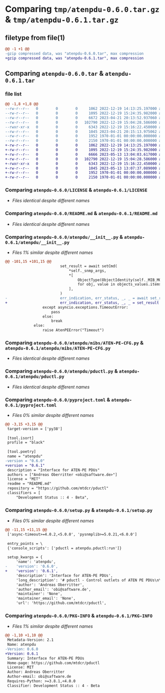 # Comparing `tmp/atenpdu-0.6.0.tar.gz` & `tmp/atenpdu-0.6.1.tar.gz`

## filetype from file(1)

```diff
@@ -1 +1 @@
-gzip compressed data, was "atenpdu-0.6.0.tar", max compression
+gzip compressed data, was "atenpdu-0.6.1.tar", max compression
```

## Comparing `atenpdu-0.6.0.tar` & `atenpdu-0.6.1.tar`

### file list

```diff
@@ -1,8 +1,8 @@
--rw-r--r--   0        0        0     1062 2022-12-19 14:13:25.197000 atenpdu-0.6.0/LICENSE
--rw-r--r--   0        0        0     1095 2022-12-19 15:24:35.982000 atenpdu-0.6.0/README.md
--rw-r--r--   0        0        0     6672 2023-04-21 20:13:52.937060 atenpdu-0.6.0/atenpdu/__init__.py
--rw-r--r--   0        0        0   102790 2022-12-19 15:04:28.586000 atenpdu-0.6.0/atenpdu/mibs/ATEN-PE-CFG.py
--rwxr-xr-x   0        0        0     6343 2022-12-19 15:16:22.450000 atenpdu-0.6.0/atenpdu/pductl.py
--rw-r--r--   0        0        0     1045 2023-04-21 20:15:13.975062 atenpdu-0.6.0/pyproject.toml
--rw-r--r--   0        0        0     1952 1970-01-01 00:00:00.000000 atenpdu-0.6.0/setup.py
--rw-r--r--   0        0        0     2150 1970-01-01 00:00:00.000000 atenpdu-0.6.0/PKG-INFO
+-rw-r--r--   0        0        0     1062 2022-12-19 14:13:25.197000 atenpdu-0.6.1/LICENSE
+-rw-r--r--   0        0        0     1095 2022-12-19 15:24:35.982000 atenpdu-0.6.1/README.md
+-rw-r--r--   0        0        0     6666 2023-05-13 13:04:03.617000 atenpdu-0.6.1/atenpdu/__init__.py
+-rw-r--r--   0        0        0   102790 2022-12-19 15:04:28.586000 atenpdu-0.6.1/atenpdu/mibs/ATEN-PE-CFG.py
+-rwxr-xr-x   0        0        0     6343 2022-12-19 15:16:22.450000 atenpdu-0.6.1/atenpdu/pductl.py
+-rw-r--r--   0        0        0     1045 2023-05-13 13:07:37.089000 atenpdu-0.6.1/pyproject.toml
+-rw-r--r--   0        0        0     1952 1970-01-01 00:00:00.000000 atenpdu-0.6.1/setup.py
+-rw-r--r--   0        0        0     2150 1970-01-01 00:00:00.000000 atenpdu-0.6.1/PKG-INFO
```

### Comparing `atenpdu-0.6.0/LICENSE` & `atenpdu-0.6.1/LICENSE`

 * *Files identical despite different names*

### Comparing `atenpdu-0.6.0/README.md` & `atenpdu-0.6.1/README.md`

 * *Files identical despite different names*

### Comparing `atenpdu-0.6.0/atenpdu/__init__.py` & `atenpdu-0.6.1/atenpdu/__init__.py`

 * *Files 1% similar despite different names*

```diff
@@ -101,15 +101,15 @@
                         set_result = await setCmd(
                             *self._snmp_args,
                             *[
                                 ObjectType(ObjectIdentity(self._MIB_MODULE, obj, *args), value)
                                 for obj, value in objects_values.items()
                             ],
                         )
-                        err_indication, err_status, _, _ = await set_result
+                        err_indication, err_status, _, _ = set_result
                 except asyncio.exceptions.TimeoutError:
                     pass
                 else:
                     break
             else:
                 raise AtenPEError("Timeout")
```

### Comparing `atenpdu-0.6.0/atenpdu/mibs/ATEN-PE-CFG.py` & `atenpdu-0.6.1/atenpdu/mibs/ATEN-PE-CFG.py`

 * *Files identical despite different names*

### Comparing `atenpdu-0.6.0/atenpdu/pductl.py` & `atenpdu-0.6.1/atenpdu/pductl.py`

 * *Files identical despite different names*

### Comparing `atenpdu-0.6.0/pyproject.toml` & `atenpdu-0.6.1/pyproject.toml`

 * *Files 0% similar despite different names*

```diff
@@ -3,15 +3,15 @@
 target-version = ['py38']
 
 [tool.isort]
 profile = "black"
 
 [tool.poetry]
 name = "atenpdu"
-version = "0.6.0"
+version = "0.6.1"
 description = "Interface for ATEN-PE PDUs"
 authors = ["Andreas Oberritter <obi@saftware.de>"]
 license = "MIT"
 readme = "README.md"
 repository = "https://github.com/mtdcr/pductl"
 classifiers = [
     "Development Status :: 4 - Beta",
```

### Comparing `atenpdu-0.6.0/setup.py` & `atenpdu-0.6.1/setup.py`

 * *Files 0% similar despite different names*

```diff
@@ -11,15 +11,15 @@
 ['async-timeout>=4.0.2,<5.0.0', 'pysnmplib>=5.0.21,<6.0.0']
 
 entry_points = \
 {'console_scripts': ['pductl = atenpdu.pductl:run']}
 
 setup_kwargs = {
     'name': 'atenpdu',
-    'version': '0.6.0',
+    'version': '0.6.1',
     'description': 'Interface for ATEN-PE PDUs',
     'long_description': '# pductl - Control outlets of ATEN PE PDUs\n\n## Installation\n\n```sh\npip install atenpdu\n```\n \n## Example configuration [~/.pductl]\n```json\n{\n  "format": 1,\n  "pdus": {\n    "pdu1": {\n      "node": "pdu1",\n      "service": "snmp",\n      "username": "administrator",\n      "authkey": "AAAAAAAAAAAAAA",\n      "privkey": "BBBBBBBBBBBBBB"\n    },\n    "pdu2": {\n      "authkey": "CCCCCCCCCCCCCC",\n      "privkey": "DDDDDDDDDDDDDD"\n    },\n    "pdu3": {\n      "node": "192.168.21.19",\n      "service": "16161",\n      "username": "joe",\n      "authkey": "EEEEEEEEEEEEEE",\n      "privkey": "FFFFFFFFFFFFFF"\n    },\n    "pdu4": {\n      "community": "private"\n    },\n    "pdu5": {\n    }\n  }\n}\n```\n\n* `authkey` and `privkey` are required for SNMPv3. On absence, SNMPv2c gets used.\n* `community` defaults to `private` for SNMPv2c.\n* `node` defaults to PDU entry\'s name.\n* `service` defaults to `snmp`, i.e. port 161.\n* `username` defaults to `administrator` for SNMPv3.\n\n## Usage\n\n```sh\npductl [-p <PDU>] list\npductl [-p <PDU>] <on|off|reboot|status> <OUTLET> [<OUTLET> ...]\n```\n\nUse `ALL` to select all outlets.\n',
     'author': 'Andreas Oberritter',
     'author_email': 'obi@saftware.de',
     'maintainer': 'None',
     'maintainer_email': 'None',
     'url': 'https://github.com/mtdcr/pductl',
```

### Comparing `atenpdu-0.6.0/PKG-INFO` & `atenpdu-0.6.1/PKG-INFO`

 * *Files 1% similar despite different names*

```diff
@@ -1,10 +1,10 @@
 Metadata-Version: 2.1
 Name: atenpdu
-Version: 0.6.0
+Version: 0.6.1
 Summary: Interface for ATEN-PE PDUs
 Home-page: https://github.com/mtdcr/pductl
 License: MIT
 Author: Andreas Oberritter
 Author-email: obi@saftware.de
 Requires-Python: >=3.8.1,<4.0.0
 Classifier: Development Status :: 4 - Beta
```


